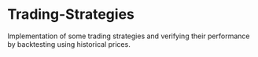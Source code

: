 # Trading-Strategies
Implementation of some trading strategies and verifying their performance by backtesting using historical prices.
